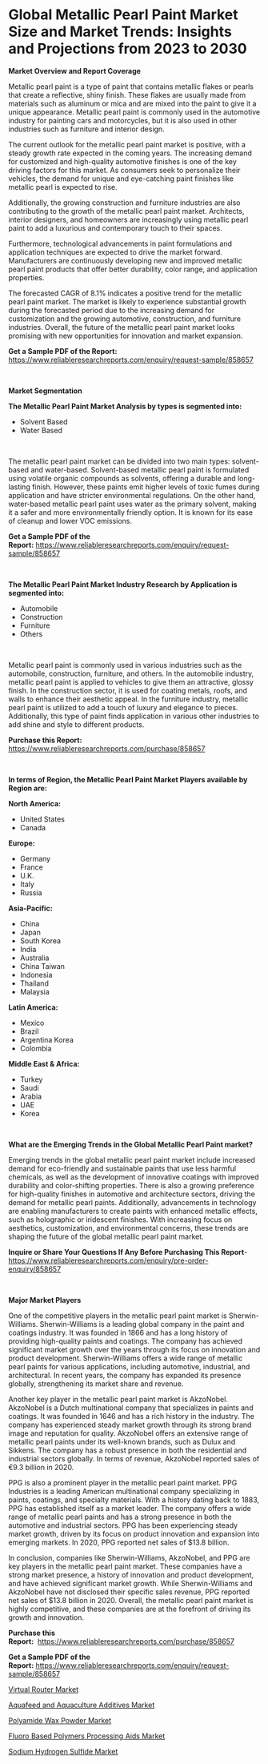 <p><h1>Global Metallic Pearl Paint Market Size and Market Trends: Insights and Projections from 2023 to 2030</h1></p><p><strong>Market Overview and Report Coverage</strong></p>
<p><p>Metallic pearl paint is a type of paint that contains metallic flakes or pearls that create a reflective, shiny finish. These flakes are usually made from materials such as aluminum or mica and are mixed into the paint to give it a unique appearance. Metallic pearl paint is commonly used in the automotive industry for painting cars and motorcycles, but it is also used in other industries such as furniture and interior design.</p><p>The current outlook for the metallic pearl paint market is positive, with a steady growth rate expected in the coming years. The increasing demand for customized and high-quality automotive finishes is one of the key driving factors for this market. As consumers seek to personalize their vehicles, the demand for unique and eye-catching paint finishes like metallic pearl is expected to rise.</p><p>Additionally, the growing construction and furniture industries are also contributing to the growth of the metallic pearl paint market. Architects, interior designers, and homeowners are increasingly using metallic pearl paint to add a luxurious and contemporary touch to their spaces.</p><p>Furthermore, technological advancements in paint formulations and application techniques are expected to drive the market forward. Manufacturers are continuously developing new and improved metallic pearl paint products that offer better durability, color range, and application properties.</p><p>The forecasted CAGR of 8.1% indicates a positive trend for the metallic pearl paint market. The market is likely to experience substantial growth during the forecasted period due to the increasing demand for customization and the growing automotive, construction, and furniture industries. Overall, the future of the metallic pearl paint market looks promising with new opportunities for innovation and market expansion.</p></p>
<p><strong>Get a Sample PDF of the Report:</strong> <a href="https://www.reliableresearchreports.com/enquiry/request-sample/858657">https://www.reliableresearchreports.com/enquiry/request-sample/858657</a></p>
<p>&nbsp;</p>
<p><strong>Market Segmentation</strong></p>
<p><strong>The Metallic Pearl Paint Market Analysis by types is segmented into:</strong></p>
<p><ul><li>Solvent Based</li><li>Water Based</li></ul></p>
<p>&nbsp;</p>
<p><p>The metallic pearl paint market can be divided into two main types: solvent-based and water-based. Solvent-based metallic pearl paint is formulated using volatile organic compounds as solvents, offering a durable and long-lasting finish. However, these paints emit higher levels of toxic fumes during application and have stricter environmental regulations. On the other hand, water-based metallic pearl paint uses water as the primary solvent, making it a safer and more environmentally friendly option. It is known for its ease of cleanup and lower VOC emissions.</p></p>
<p><strong>Get a Sample PDF of the Report:</strong>&nbsp;<a href="https://www.reliableresearchreports.com/enquiry/request-sample/858657">https://www.reliableresearchreports.com/enquiry/request-sample/858657</a></p>
<p>&nbsp;</p>
<p><strong>The Metallic Pearl Paint Market Industry Research by Application is segmented into:</strong></p>
<p><ul><li>Automobile</li><li>Construction</li><li>Furniture</li><li>Others</li></ul></p>
<p>&nbsp;</p>
<p><p>Metallic pearl paint is commonly used in various industries such as the automobile, construction, furniture, and others. In the automobile industry, metallic pearl paint is applied to vehicles to give them an attractive, glossy finish. In the construction sector, it is used for coating metals, roofs, and walls to enhance their aesthetic appeal. In the furniture industry, metallic pearl paint is utilized to add a touch of luxury and elegance to pieces. Additionally, this type of paint finds application in various other industries to add shine and style to different products.</p></p>
<p><strong>Purchase this Report:</strong>&nbsp; <a href="https://www.reliableresearchreports.com/purchase/858657">https://www.reliableresearchreports.com/purchase/858657</a></p>
<p>&nbsp;</p>
<p><strong>In terms of Region, the Metallic Pearl Paint Market Players available by Region are:</strong></p>
<p>
    <p> <strong> North America: </strong>
        <ul>
            <li>United States</li>
            <li>Canada</li>
        </ul>
        </p> 
    <p> <strong> Europe: </strong>
        <ul>
            <li>Germany</li>
            <li>France</li>
            <li>U.K.</li>
            <li>Italy</li>
            <li>Russia</li>
        </ul>
        </p> 
    <p> <strong> Asia-Pacific: </strong>
        <ul>
            <li>China</li>
            <li>Japan</li>
            <li>South Korea</li>
            <li>India</li>
            <li>Australia</li>
            <li>China Taiwan</li>
            <li>Indonesia</li>
            <li>Thailand</li>
            <li>Malaysia</li>
        </ul>
        </p> 
    <p> <strong> Latin America: </strong>
        <ul>
            <li>Mexico</li>
            <li>Brazil</li>
            <li>Argentina Korea</li>
            <li>Colombia</li>
        </ul>
        </p> 
    <p> <strong> Middle East & Africa: </strong>
        <ul>
            <li>Turkey</li>
            <li>Saudi</li>
            <li>Arabia</li>
            <li>UAE</li>
            <li>Korea</li>
        </ul>
    </p>
    </p>
<p>&nbsp;</p>
<p><strong>What are the Emerging Trends in the Global Metallic Pearl Paint market?</strong></p>
<p><p>Emerging trends in the global metallic pearl paint market include increased demand for eco-friendly and sustainable paints that use less harmful chemicals, as well as the development of innovative coatings with improved durability and color-shifting properties. There is also a growing preference for high-quality finishes in automotive and architecture sectors, driving the demand for metallic pearl paints. Additionally, advancements in technology are enabling manufacturers to create paints with enhanced metallic effects, such as holographic or iridescent finishes. With increasing focus on aesthetics, customization, and environmental concerns, these trends are shaping the future of the global metallic pearl paint market.</p></p>
<p><strong>Inquire or Share Your Questions If Any Before Purchasing This Report</strong>- <a href="https://www.reliableresearchreports.com/enquiry/pre-order-enquiry/858657">https://www.reliableresearchreports.com/enquiry/pre-order-enquiry/858657</a></p>
<p>&nbsp;</p>
<p><strong>Major Market Players</strong></p>
<p><p>One of the competitive players in the metallic pearl paint market is Sherwin-Williams. Sherwin-Williams is a leading global company in the paint and coatings industry. It was founded in 1866 and has a long history of providing high-quality paints and coatings. The company has achieved significant market growth over the years through its focus on innovation and product development. Sherwin-Williams offers a wide range of metallic pearl paints for various applications, including automotive, industrial, and architectural. In recent years, the company has expanded its presence globally, strengthening its market share and revenue.</p><p>Another key player in the metallic pearl paint market is AkzoNobel. AkzoNobel is a Dutch multinational company that specializes in paints and coatings. It was founded in 1646 and has a rich history in the industry. The company has experienced steady market growth through its strong brand image and reputation for quality. AkzoNobel offers an extensive range of metallic pearl paints under its well-known brands, such as Dulux and Sikkens. The company has a robust presence in both the residential and industrial sectors globally. In terms of revenue, AkzoNobel reported sales of €9.3 billion in 2020.</p><p>PPG is also a prominent player in the metallic pearl paint market. PPG Industries is a leading American multinational company specializing in paints, coatings, and specialty materials. With a history dating back to 1883, PPG has established itself as a market leader. The company offers a wide range of metallic pearl paints and has a strong presence in both the automotive and industrial sectors. PPG has been experiencing steady market growth, driven by its focus on product innovation and expansion into emerging markets. In 2020, PPG reported net sales of $13.8 billion.</p><p>In conclusion, companies like Sherwin-Williams, AkzoNobel, and PPG are key players in the metallic pearl paint market. These companies have a strong market presence, a history of innovation and product development, and have achieved significant market growth. While Sherwin-Williams and AkzoNobel have not disclosed their specific sales revenue, PPG reported net sales of $13.8 billion in 2020. Overall, the metallic pearl paint market is highly competitive, and these companies are at the forefront of driving its growth and innovation.</p></p>
<p><strong>Purchase this Report:</strong>&nbsp;&nbsp;<a href="https://www.reliableresearchreports.com/purchase/858657">https://www.reliableresearchreports.com/purchase/858657</a></p>
<p></p>
<p><strong>Get a Sample PDF of the Report:</strong>&nbsp;<a href="https://www.reliableresearchreports.com/enquiry/request-sample/858657">https://www.reliableresearchreports.com/enquiry/request-sample/858657</a></p>
<p><p><a href="https://medium.com/@sigridrobel/virtual-router-market-insight-market-trends-growth-forecasted-from-2023-to-2030-c9f2831c8dbe">Virtual Router Market</a></p><p><a href="https://github.com/RichRobinson5/Market-Research-Report-List-2/blob/main/aquafeed-and-aquaculture-additives-market.md">Aquafeed and Aquaculture Additives Market</a></p><p><a href="https://www.linkedin.com/pulse/polyamide-wax-powder-market-size-growth-forecast-from-2023-4bgqe/">Polyamide Wax Powder Market</a></p><p><a href="https://www.linkedin.com/pulse/decoding-fluoro-based-polymers-processing-aids-market-deep-9irae/">Fluoro Based Polymers Processing Aids Market</a></p><p><a href="https://github.com/JameTravis/Market-Research-Report-List-2/blob/main/sodium-hydrogen-sulfide-market.md">Sodium Hydrogen Sulfide Market</a></p></p>